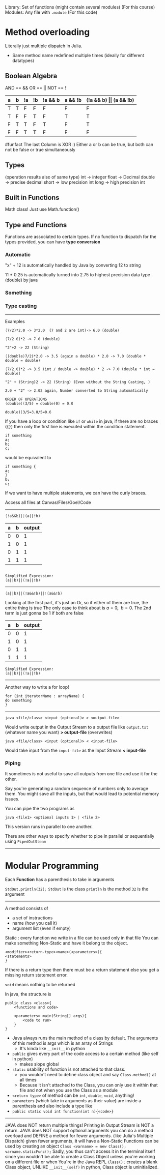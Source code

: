 Library: Set of functions (might contain several modules) (For this course)
Modules: Any file with `.module` (For this code)


# Method overloading
Literally just multiple dispatch in Julia.
- Same method name redefined multiple times (ideally for different datatypes)
## Boolean Algebra
AND == &&
OR == ||
NOT == !

| a   | b   | !a  | !b  | !a && b | a && !b | (!a && b) \|\| (a && !b) |
| --- | --- | --- | --- | ------- | ------- | ------------------------ |
| T   | T   | F   | F   | F       | F       | F                        |
| T   | F   | F   | T   | F       | T       | T                        |
| F   | T   | T   | F   | T       | F       | T                        |
| F   | F   | T   | T   | F       | F       | F                        |

#funfact The last Column is XOR :)
Either a or b can be true, but both can not be false or true simultaneously


## Types

(operation results also of same type)
int $\rightarrow$ integer
float $\rightarrow$ Decimal
double $\rightarrow$ precise decimal
short $\rightarrow$ low precision int
long $\rightarrow$ high precision int

## Built in Functions
Math class!
Just use Math.function()

## Type and Functions 
Functions are associated to certain types.
If no function to dispatch for the types provided, you can have **type conversion**

### Automatic 
"x" + 12 is automatically handled by Java by converting 12 to string 

11 * 0.25 is automatically turned into 2.75 to highest precision data type (double) by java

### Something
### Type casting


---
Examples 
```
(7/2)*2.0 -> 3*2.0  (7 and 2 are int)-> 6.0 (double) 

(7/2.0)*2 -> 7.0 (double)

"2"+2 -> 22 (String)

```

```
((double)7/2)*2.0 -> 3.5 (again a double) * 2.0 -> 7.0 (double * double = double)

(7/2.0)*2 -> 3.5 (int / double -> double) * 2 -> 7.0 (double * int = double)

"2" + (String)2 -> 22 (String) (Even without the String Casting, )

2.0 + "2" -> 2.02 again, Number converted to String automatically

```

```
ORDER OF OPERATIONS
(double)(3/5) = double(0) = 0.0

double()3/5=3.0/5=0.6

```


If you have a loop or condition like `if` or `while` in java, if there are no braces (`{}`) then only the first line is executed within the condition statement.

```
if something 
a;
b;
c;
```
would be equivalent to 
```
if something {
a;
}
b;
c;
```

If we want to have multiple statements, we can have the curly braces.


Access all files at Canvas/Files/Goel/Code

---
```
(!a&&b)||(a||!b)
```

| a   | b   | output |
| --- | --- | ------ |
| 0   | 0   | 1      |
| 1   | 0   | 1      |
| 0   | 1   | 1      |
| 1   | 1   | 1      |

```

Simplified Expression:
(a||b)||(!a||!b)
```
---
```
(a||b)||(!a&&!b)||!(a&&!b)
```

Looking at the first part, it's just an Or, so if either of them are true, the entire thing is true
The only case to think about is $a=0,\enspace b=0$. 
The 2nd term is just gonna be $1$ if both are false

| a   | b   | output |
| --- | --- | ------ |
| 0   | 0   | 1      |
| 1   | 0   | 1      |
| 0   | 1   | 1      |
| 1   | 1   | 1      |
```
Simplified Expression:
(a||b)||(!a||!b)
```
---
Another way to write a for loop!
```
for (int iteratorName : arrayName) {
do something
}
```

---
```
java <file/class> <input (optional)> > <output-file>
```
Would write output in the Output Stream to a output file like `output.txt` (whatever name you want)
**> output-file** (overwrites)


```
java <file/class> <input (optional)> < <input-file>
```
Would take input from the `input-file` as the Input Stream
**< input-file**

### Piping 
It sometimes is not useful to save all outputs from one file and use it for the other.

Say you're generating a random sequence of numbers only to average them.
You might save all the inputs, but that would lead to potential memory issues.

You can pipe the two programs as 
```
java <file1> <optional inputs 1> | <file 2>
```

This version runs in parallel to one another.

There are other ways to specify whether to pipe in parallel or sequentially using `PipedOutSteam`


---
# Modular Programming 
Each **Function** has a parenthesis to take in arguments

`StdOut.println(32);`
`StdOut` is the class `println` is the method `32` is the argument

---
A method consists of 
-  a set of instructions
- name (how you call it)
- argument list (even if empty)

Static : every function we write in a file can be used only in that file 
You can make something Non-Static and have it belong to the object.

```
<modifier><return-type><name>(<parameters>){
<statements>
}
```

If there is a return type then there must be a return statement else you get a missing return statement error.

`void` means nothing to be returned

In java, the structure is 
```
public class <class>{
	<functions and code>

	<parameters> main(String[] args){ 
		<code to run>
	}
}
```
- Java always runs the main method of a class by default. The arguments of this method is args which is an array of Strings
	- It's kinda like `__init__` in python
- `public` gives every part of the code access to a certain method (like self in python)
	- makes slope global
- `static` usability of function is not attached to that class.
	- you wouldn't need to define class object and say `Class.method()` at all times 
	- Because it isn't attached to the Class, you can only use it within that file and not when you use the Class as a module
- `<return type>` of method can be `int`, `double`, `void`, anything!
- `parameters` (which take in arguments as their value) are inside a parenthesis and also include a type like 
- `public static void int function(int n){<code>}`
---
JAVA does NOT return multiple things!
Printing in Output Stream is NOT a return.
JAVA does NOT support optional arguments
	you can do a method overload and DEFINE a method for fewer arguments.
		(like Julia's Multiple Dispatch)
	given fewer arguments, it will have a 
Non-Static Functions can be used by creating an object
	`Class <varname> = new Class(); varname.staticFunc();`
		Sadly, you thus can't access it in the terminal itself since you wouldn't be able to create a Class Object unless you're working on a different file or when You're in the Java REPL
		`Class();` creates a blank Class object, UNLIKE `__init__(self)` in python, Class object is uninitialized.
	